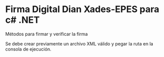 Firma Digital Dian Xades-EPES para c# .NET
=============
Métodos para firmar y verificar la firma

Se debe crear previamente un archivo XML válido y pegar la ruta en la consola de ejecución.


